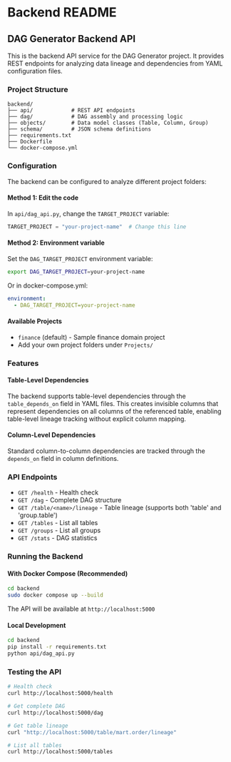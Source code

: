 # Backend README

## DAG Generator Backend API

This is the backend API service for the DAG Generator project. It provides REST endpoints for analyzing data lineage and dependencies from YAML configuration files.

### Project Structure

```
backend/
├── api/            # REST API endpoints
├── dag/            # DAG assembly and processing logic
├── objects/        # Data model classes (Table, Column, Group)
├── schema/         # JSON schema definitions
├── requirements.txt
├── Dockerfile
└── docker-compose.yml
```

### Configuration

The backend can be configured to analyze different project folders:

#### Method 1: Edit the code
In `api/dag_api.py`, change the `TARGET_PROJECT` variable:
```python
TARGET_PROJECT = "your-project-name"  # Change this line
```

#### Method 2: Environment variable
Set the `DAG_TARGET_PROJECT` environment variable:
```bash
export DAG_TARGET_PROJECT=your-project-name
```

Or in docker-compose.yml:
```yaml
environment:
  - DAG_TARGET_PROJECT=your-project-name
```

#### Available Projects
- `finance` (default) - Sample finance domain project
- Add your own project folders under `Projects/`

### Features

#### Table-Level Dependencies
The backend supports table-level dependencies through the `table_depends_on` field in YAML files. This creates invisible columns that represent dependencies on all columns of the referenced table, enabling table-level lineage tracking without explicit column mapping.

#### Column-Level Dependencies
Standard column-to-column dependencies are tracked through the `depends_on` field in column definitions.

### API Endpoints

- `GET /health` - Health check
- `GET /dag` - Complete DAG structure
- `GET /table/<name>/lineage` - Table lineage (supports both 'table' and 'group.table')
- `GET /tables` - List all tables
- `GET /groups` - List all groups
- `GET /stats` - DAG statistics

### Running the Backend

#### With Docker Compose (Recommended)

```bash
cd backend
sudo docker compose up --build
```

The API will be available at `http://localhost:5000`

#### Local Development

```bash
cd backend
pip install -r requirements.txt
python api/dag_api.py
```

### Testing the API

```bash
# Health check
curl http://localhost:5000/health

# Get complete DAG
curl http://localhost:5000/dag

# Get table lineage
curl "http://localhost:5000/table/mart.order/lineage"

# List all tables
curl http://localhost:5000/tables
```
